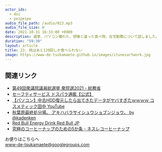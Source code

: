 ```yaml
---
actor_ids:
  - doi
  - peipeipe
audio_file_path: /audio/023.mp3
audio_file_size: 0
date: 2021-10-31 16:33:00 +0900
description: 選挙、パソコン壊れた、想像と違った食べ物、在宅勤務について話しました。
duration: "59:30"
layout: article
title: 23. 桃はあと120回しか食べられない
image: https://www-de-tsukamaete.github.io/images/itunesartwork.jpg
---
```



## 関連リンク
- [第49回衆議院議員総選挙 衆院選2021 - 総務省](https://www.soumu.go.jp/2021senkyo/)
- [セーフティサービス ドスパラ通販【公式】](https://www.dospara.co.jp/5info/cts_safetyservice_cart_popup)
- [【パソコン】中古HDD復元したら出てきたデータがヤバすぎたｗｗｗｗ 
コスメティック田中 YouTube](https://www.youtube.com/watch?v=8xHPXLw9v7U)
- [秋葉原最終処分場。  アキハバラサイシュウショブンジョウ。 by @kadenken](https://junk.co.jp/)
- [Red Bull Energy Drink Red Bull JP](https://www.redbull.com/jp-ja/energydrink)
- [究極のコーヒーナップのための5か条 - ネスレコーヒーナップ](https://nestle.jp/coffee-nap/about/)

お便りはこちらへ<br/>
www-de-tsukamaete@googlegroups.com